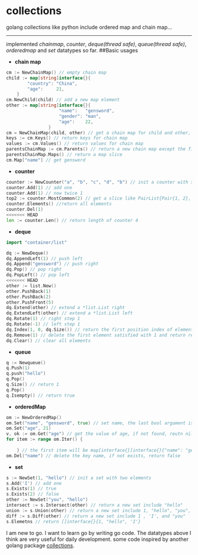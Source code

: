 # collections
golang collections like python include ordered map and chain map...
***
implemented *chainmap*, *counter*, *deque(thread safe)*, *queue(thread safe)*, *orderedmap* and *set* datatypes so far.
##Basic usages
- **chain map**
```go
cm := NewChainMap() // empty chain map
child := map[string]interface{}{
		"country": "China",
		"age":     21,
	}
cm.NewChild(child) // add a new map element
other := map[string]interface{}{
            		"name":   "gensword",
            		"gender": "man",
            		"age":    22,
            	}
cm = NewChainMap(child, other) // get a chain map for child and other, return map[string]interface{}{"country": "China", "age": 21, "gender": "man"}
keys := cm.Keys() // return keys for chain map
values := cm.Values() // return values for chain map
parentsChainMap := cm.Parents() // return a new chain map except the first map for cm chain map
parentsChainMap.Maps() // return a map slice
cm.Map["name"] // get gensword
```
- **counter**
```go
counter := NewCounter("a", "b", "c", "d", "b") // init a counter with some elements
counter.Add(1) // add one
counter.Add(1) // now twice 1
top2 := counter.MostCommon(2) // get a slice like PairList{Pair{1, 2}, Pair{"b", 2}} that indicate the top 2 elements and their counts
counter.Elements() //return all elements
counter.Del(1)
<<<<<<< HEAD
len := counter.Len() // return length of counter 4
```
- **deque**
```go
import "container/list"

dq := NewDeque()
dq.AppendLeft(1) // push left
dq.Append("gensword") // push right
dq.Pop() // pop right
dq.PopLeft() // pop left
<<<<<<< HEAD
other := list.New()
other.PushBack(1)
other.PushBack(2)
other.PushFront(5)
dq.Extend(other) // extend a *list.List right
dq.ExtendLeft(other) // extend a *list.List left
dq.Rotate(1) // right step 1
dq.Rotate(-1) // left step 1
dq.Index(1, 0, dq.Size()) // return the first position index of element and true which value is 1 between 0 and len(dq), if not found, return zero and false
dq.Remove(1) // delete the first element satisfied with 1 and return remove nums(1) and true, if not found, return zero and false
dq.Clear() // clear all elements
```
- **queue**
```go
q := Newqueue()
q.Push(1)
q.push("hello")
q.Pop()
q.Size() // return 1
q.Pop()
q.Isempty() // return true
```
- **orderedMap**
```go
om := NewOrderedMap()
om.Set("name", "gensword", true) // set name, the last bool argument is a flag if the name should replace to the last position and update the key when key name already in om, if false, just update the name value
om.Set("age", 21)
v, ok := om.Get("age") // get the value of age, if not found, reutn nil and false
for item := range om.Iter() {
		
	} // the first item will be map[interface{}]interface{}{"name": "gensword"}, and the second will be map[interface{}]interface{}{"age": 21}
om.Del("name") // delete the key name, if not exists, return false
```
- **set**
```go
s := NewSet(1, "hello") // init a set with two elements
s.Add('I') // add one
s.Exists(1) // true
s.Exists(2) // false
other := NewSet("you", "hello")
intersect := s.Intersect(other) // return a new set include "hello"
union := s.Union(other) // return a new set include 1, "hello", "you", 'I'
diff := s.Diff(other) // return a new set include 1 , 'I', and "you"
s.Elemetns // return []interface{}{1, "hello", 'I'}
```
I am new to go. I want to learn go by writing go code. The datatypes above I think are very useful for daily development.
some code inspired by another golang package [collections](https://github.com/chenjiandongx/collections).